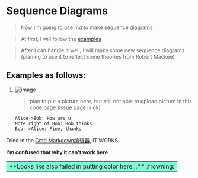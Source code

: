 
# Sequence Diagrams
   > Now I'm going to use md to make sequence diagrams
   
   > At first, I will follow the [examples](http://bramp.github.io/js-sequence-diagrams/)
   
   > After I can handle it well, I will make some new sequence diagrams \(planing to use it to reflect some theories from Robert Mackee) 

## Examples as follows:

1. ![image](file:///E:/%E5%AD%A6%E6%9C%AF/Cache/QQ%E6%88%AA%E5%9B%BE20160129151326.png)
   
   > plan to put a picture here, but still not able to upload picture in this code page \(issue page is ok)
  
   ```seq
   Alice->Bob: How are u
   Note right of Bob: Bob thinks
   Bob-->Alice: Fine, thanks
   ```
  Tried in the [Cmd Markdown编辑器](https://www.zybuluo.com), IT WORKS.
  
  **I'm confused that why it can't work here**
  
  <table><tr><td bgcolor=#7FFFD4>
  **Looks like also failed in putting color here...** :frowning:
  
    
